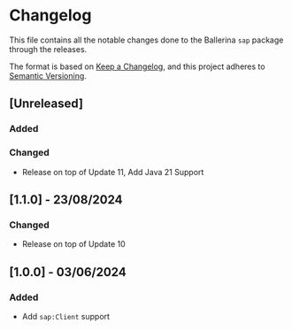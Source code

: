 # Changelog

This file contains all the notable changes done to the Ballerina `sap` package through the releases.

The format is based on [Keep a Changelog](https://keepachangelog.com/en/1.0.0/),
and this project adheres to [Semantic Versioning](https://semver.org/spec/v2.0.0.html).

## [Unreleased]

### Added

### Changed

- Release on top of Update 11, Add Java 21 Support

## [1.1.0] - 23/08/2024

### Changed

- Release on top of Update 10

## [1.0.0] - 03/06/2024

### Added

- Add `sap:Client` support
